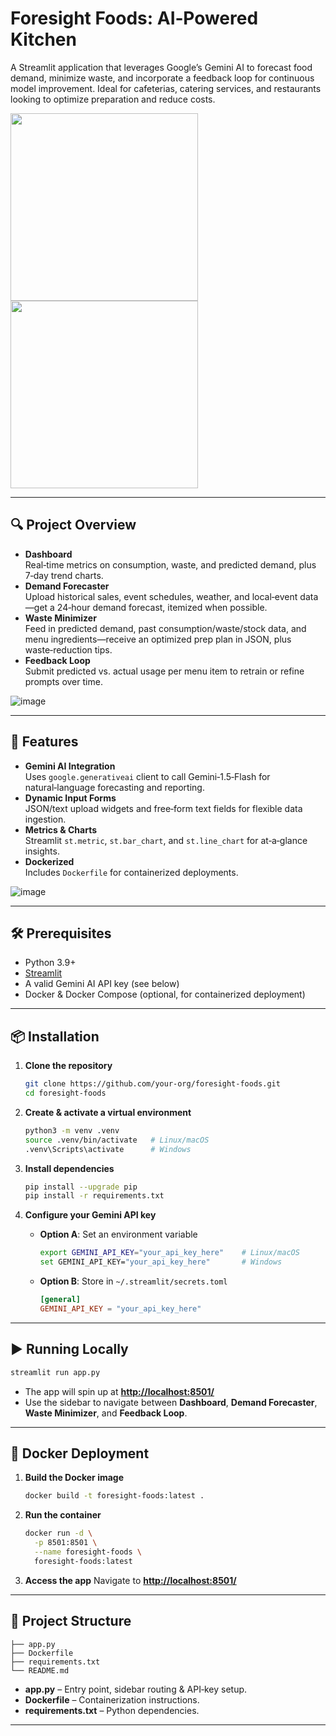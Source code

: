 # Foresight Foods: AI‑Powered Kitchen

A Streamlit application that leverages Google’s Gemini AI to forecast food demand, minimize waste, and incorporate a feedback loop for continuous model improvement. Ideal for cafeterias, catering services, and restaurants looking to optimize preparation and reduce costs.

<p float="left">
  <img src="https://github.com/user-attachments/assets/4df4adda-d05f-4cab-a43e-286cb6172054" width="300" />
  <img src="https://github.com/user-attachments/assets/f309fd74-2893-4ef8-8e4e-ecce6fc44825" width="300" />
</p>

---

## 🔍 Project Overview

- **Dashboard**  
  Real‑time metrics on consumption, waste, and predicted demand, plus 7‑day trend charts.
- **Demand Forecaster**  
  Upload historical sales, event schedules, weather, and local‑event data—get a 24‑hour demand forecast, itemized when possible.
- **Waste Minimizer**  
  Feed in predicted demand, past consumption/waste/stock data, and menu ingredients—receive an optimized prep plan in JSON, plus waste‑reduction tips.
- **Feedback Loop**  
  Submit predicted vs. actual usage per menu item to retrain or refine prompts over time.

![image](https://github.com/user-attachments/assets/cb7842d7-12b1-48a3-be4d-c05103e24fed)


---

## 🚀 Features

- **Gemini AI Integration**  
  Uses `google.generativeai` client to call Gemini‑1.5‑Flash for natural‑language forecasting and reporting.
- **Dynamic Input Forms**  
  JSON/text upload widgets and free‑form text fields for flexible data ingestion.
- **Metrics & Charts**  
  Streamlit `st.metric`, `st.bar_chart`, and `st.line_chart` for at‑a‑glance insights.
- **Dockerized**  
  Includes `Dockerfile` for containerized deployments.

![image](https://github.com/user-attachments/assets/c90ba079-e469-4f6d-b631-8a1edadcf75b)


---

## 🛠 Prerequisites

- Python 3.9+
- [Streamlit](https://streamlit.io/)
- A valid Gemini AI API key (see below)
- Docker & Docker Compose (optional, for containerized deployment)

---

## 📦 Installation

1. **Clone the repository**
   ```bash
   git clone https://github.com/your‑org/foresight‑foods.git
   cd foresight‑foods
   ```

2. **Create & activate a virtual environment**

   ```bash
   python3 -m venv .venv
   source .venv/bin/activate   # Linux/macOS
   .venv\Scripts\activate      # Windows
   ```

3. **Install dependencies**

   ```bash
   pip install --upgrade pip
   pip install -r requirements.txt
   ```

4. **Configure your Gemini API key**

   * **Option A**: Set an environment variable

     ```bash
     export GEMINI_API_KEY="your_api_key_here"    # Linux/macOS
     set GEMINI_API_KEY="your_api_key_here"       # Windows
     ```
   * **Option B**: Store in `~/.streamlit/secrets.toml`

     ```toml
     [general]
     GEMINI_API_KEY = "your_api_key_here"
     ```

---

## ▶️ Running Locally

```bash
streamlit run app.py
```

* The app will spin up at **[http://localhost:8501/](http://localhost:8501/)**
* Use the sidebar to navigate between **Dashboard**, **Demand Forecaster**, **Waste Minimizer**, and **Feedback Loop**.

---

## 🐳 Docker Deployment

1. **Build the Docker image**

   ```bash
   docker build -t foresight‑foods:latest .
   ```

2. **Run the container**

   ```bash
   docker run -d \
     -p 8501:8501 \
     --name foresight‑foods \
     foresight‑foods:latest
   ```

3. **Access the app**
   Navigate to **[http://localhost:8501/](http://localhost:8501/)**

---

## 📁 Project Structure

```
├── app.py
├── Dockerfile
├── requirements.txt
└── README.md
```

* **app.py** – Entry point, sidebar routing & API‑key setup.
* **Dockerfile** – Containerization instructions.
* **requirements.txt** – Python dependencies.

---
````
